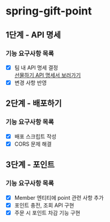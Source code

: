 # spring-gift-point

## 1단계 - API 명세

### 기능 요구사항 목록
- [x] 팀 내 API 명세 결정   
  [선물하기 API 명세서 보러가기](https://www.notion.so/joy-happy-smile/API-4879c700b8a1405ca7b894577a5bf22f)
- [x] 변경 사항 반영

## 2단계 - 배포하기

### 기능 요구사항 목록
- [x] 배포 스크립트 작성
- [x] CORS 문제 해결

## 3단계 - 포인트

### 기능 요구사항 목록
- [x] Member 엔티티에 point 관련 사항 추가
- [x] 포인트 충전, 조회 API 구현
- [x] 주문 시 포인트 차감 기능 구현